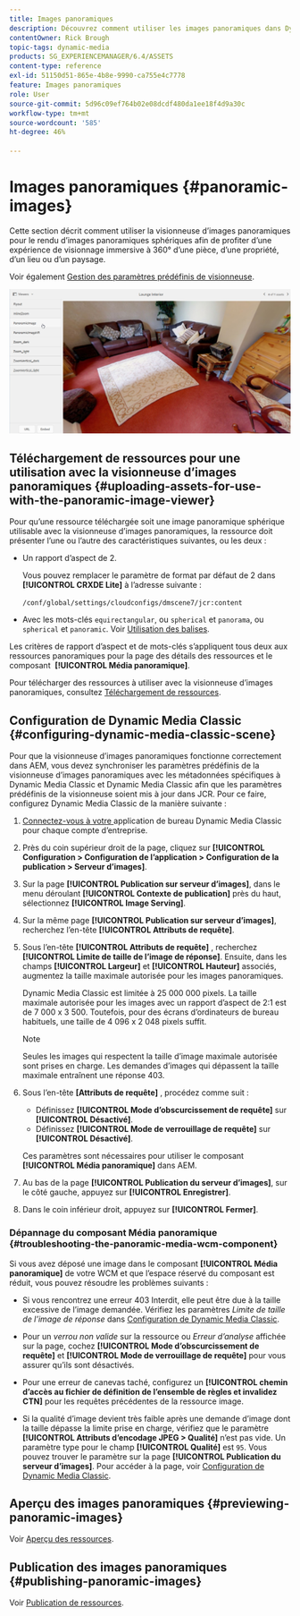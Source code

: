 ```yaml
---
title: Images panoramiques
description: Découvrez comment utiliser les images panoramiques dans Dynamic Media.
contentOwner: Rick Brough
topic-tags: dynamic-media
products: SG_EXPERIENCEMANAGER/6.4/ASSETS
content-type: reference
exl-id: 51150d51-865e-4b8e-9990-ca755e4c7778
feature: Images panoramiques
role: User
source-git-commit: 5d96c09ef764b02e08dcdf480da1ee18f4d9a30c
workflow-type: tm+mt
source-wordcount: '585'
ht-degree: 46%

---
```


# Images panoramiques {#panoramic-images}

Cette section décrit comment utiliser la visionneuse d’images panoramiques pour le rendu d’images panoramiques sphériques afin de profiter d’une expérience de visionnage immersive à 360° d’une pièce, d’une propriété, d’un lieu ou d’un paysage.

Voir également [Gestion des paramètres prédéfinis de visionneuse](managing-viewer-presets.md).

![panoramic-image2](assets/panoramic-image2.png)

## Téléchargement de ressources pour une utilisation avec la visionneuse d’images panoramiques {#uploading-assets-for-use-with-the-panoramic-image-viewer}

Pour qu’une ressource téléchargée soit une image panoramique sphérique utilisable avec la visionneuse d’images panoramiques, la ressource doit présenter l’une ou l’autre des caractéristiques suivantes, ou les deux :

* Un rapport d’aspect de 2.

   Vous pouvez remplacer le paramètre de format par défaut de 2 dans **[!UICONTROL CRXDE Lite]** à l’adresse suivante :

   `/conf/global/settings/cloudconfigs/dmscene7/jcr:content`

* Avec les mots-clés `equirectangular`, ou `spherical` et `panorama`, ou `spherical` et `panoramic`. Voir [Utilisation des balises](/help/sites-authoring/tags.md).

Les critères de rapport d’aspect et de mots-clés s’appliquent tous deux aux ressources panoramiques pour la page des détails des ressources et le composant  **[!UICONTROL Média panoramique]**.

Pour télécharger des ressources à utiliser avec la visionneuse d’images panoramiques, consultez [Téléchargement de ressources](managing-assets-touch-ui.md#uploading-assets).

## Configuration de Dynamic Media Classic {#configuring-dynamic-media-classic-scene}

Pour que la visionneuse d’images panoramiques fonctionne correctement dans AEM, vous devez synchroniser les paramètres prédéfinis de la visionneuse d’images panoramiques avec les métadonnées spécifiques à Dynamic Media Classic et Dynamic Media Classic afin que les paramètres prédéfinis de la visionneuse soient mis à jour dans JCR. Pour ce faire, configurez Dynamic Media Classic de la manière suivante :

1. [Connectez-vous à votre ](https://experienceleague.adobe.com/docs/dynamic-media-classic/using/intro/dynamic-media-classic-desktop-app.html?lang=en#system-requirements-dmc-app) application de bureau Dynamic Media Classic pour chaque compte d’entreprise.

1. Près du coin supérieur droit de la page, cliquez sur **[!UICONTROL Configuration > Configuration de l’application > Configuration de la publication > Serveur d’images]**.
1. Sur la page **[!UICONTROL Publication sur serveur d’images]**, dans le menu déroulant **[!UICONTROL Contexte de publication]** près du haut, sélectionnez **[!UICONTROL Image Serving]**.

1. Sur la même page **[!UICONTROL Publication sur serveur d’images]**, recherchez l’en-tête **[!UICONTROL Attributs de requête]**.
1. Sous l’en-tête **[!UICONTROL Attributs de requête]** , recherchez **[!UICONTROL Limite de taille de l’image de réponse]**. Ensuite, dans les champs **[!UICONTROL Largeur]** et **[!UICONTROL Hauteur]** associés, augmentez la taille maximale autorisée pour les images panoramiques.

   Dynamic Media Classic est limitée à 25 000 000 pixels. La taille maximale autorisée pour les images avec un rapport d’aspect de 2:1 est de 7 000 x 3 500. Toutefois, pour des écrans d’ordinateurs de bureau habituels, une taille de 4 096 x 2 048 pixels suffit.

   >[!NOTE]
   >
   >Seules les images qui respectent la taille d’image maximale autorisée sont prises en charge. Les demandes d’images qui dépassent la taille maximale entraînent une réponse 403.

1. Sous l’en-tête **[Attributs de requête]** , procédez comme suit :

   * Définissez **[!UICONTROL Mode d’obscurcissement de requête]** sur **[!UICONTROL Désactivé]**.
   * Définissez **[!UICONTROL Mode de verrouillage de requête]** sur **[!UICONTROL Désactivé]**.

   Ces paramètres sont nécessaires pour utiliser le composant **[!UICONTROL Média panoramique]** dans AEM.

1. Au bas de la page **[!UICONTROL Publication du serveur d’images]**, sur le côté gauche, appuyez sur **[!UICONTROL Enregistrer]**.

1. Dans le coin inférieur droit, appuyez sur **[!UICONTROL Fermer]**.

### Dépannage du composant Média panoramique {#troubleshooting-the-panoramic-media-wcm-component}

Si vous avez déposé une image dans le composant **[!UICONTROL Média panoramique]** de votre WCM et que l’espace réservé du composant est réduit, vous pouvez résoudre les problèmes suivants :

* Si vous rencontrez une erreur 403 Interdit, elle peut être due à la taille excessive de l’image demandée. Vérifiez les paramètres *Limite de taille de l’image de réponse* dans [Configuration de Dynamic Media Classic](#configuring-dynamic-media-classic-scene).

* Pour un *verrou non valide* sur la ressource ou *Erreur d’analyse* affichée sur la page, cochez **[!UICONTROL Mode d’obscurcissement de requête]** et **[!UICONTROL Mode de verrouillage de requête]** pour vous assurer qu’ils sont désactivés.
* Pour une erreur de canevas taché, configurez un **[!UICONTROL chemin d’accès au fichier de définition de l’ensemble de règles et invalidez CTN]** pour les requêtes précédentes de la ressource image.
* Si la qualité d’image devient très faible après une demande d’image dont la taille dépasse la limite prise en charge, vérifiez que le paramètre **[!UICONTROL Attributs d’encodage JPEG > Qualité]** n’est pas vide. Un paramètre type pour le champ **[!UICONTROL Qualité]** est `95`. Vous pouvez trouver le paramètre sur la page **[!UICONTROL Publication du serveur d’images]**. Pour accéder à la page, voir [Configuration de Dynamic Media Classic](#configuring-dynamic-media-classic-scene).

## Aperçu des images panoramiques {#previewing-panoramic-images}

Voir [Aperçu des ressources](previewing-assets.md).

## Publication des images panoramiques  {#publishing-panoramic-images}

Voir [Publication de ressources](publishing-dynamicmedia-assets.md).
